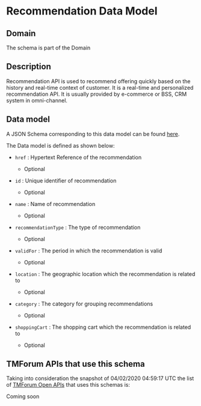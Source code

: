 # Recommendation Data Model

## Domain

The  schema is part of the  Domain

## Description

Recommendation API is used to recommend offering quickly based on the history and real-time context of customer. It is a real-time and personalized recommendation API. It is usually provided by e-commerce or BSS, CRM system in omni-channel.

## Data model

A JSON Schema corresponding to this data model can be found
[here](https://github.com/tmforum-rand/schemas/blob/candidates/Product/Recommendation.schema.json).

The Data model is defined as shown below:

- `href` : Hypertext Reference of the recommendation

  - Optional


- `id` : Unique identifier of recommendation

  - Optional


- `name` : Name of recommendation

  - Optional


- `recommendationType` : The type of recommendation

  - Optional


- `validFor` : The period in which the recommendation is valid

  - Optional


- `location` : The geographic location which the recommendation is related to

  - Optional


- `category` : The category for grouping recommendations

  - Optional


- `shoppingCart` : The shopping cart which the recommendation is related to

  - Optional






## TMForum APIs that use this schema

Taking into consideration the snapshot of 04/02/2020 04:59:17 UTC the list of [TMForum Open APIs](https://www.tmforum.org/open-apis/) that uses this schemas is:

Coming soon